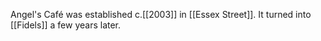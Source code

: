 ---
---

Angel's Café was established c.[[2003]] in [[Essex Street]].  It turned into [[Fidels]] a few years later.
